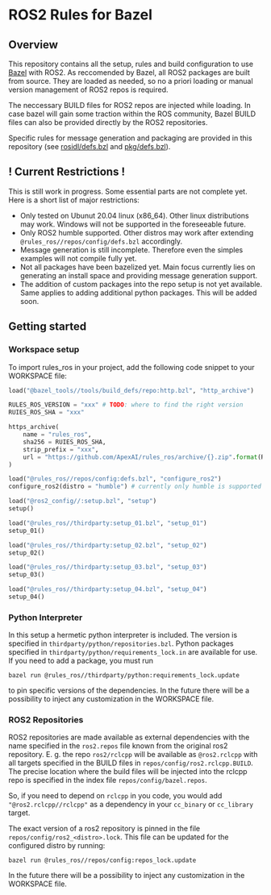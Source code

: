 # ROS2 Rules for Bazel

## Overview

This repository contains all the setup, rules and build configuration to use
[Bazel](http://bazel.build) with ROS2. As reccomended by Bazel, all ROS2 packages
are built from source. They are loaded as needed, so no a priori loading or manual version
management of ROS2 repos is required.

The neccessary BUILD files for ROS2 repos are injected while loading. In case bazel will
gain some traction within the ROS community, Bazel BUILD files can also be provided directly
by the ROS2 repositories.

Specific rules for message generation and packaging are provided in this repository (see 
[rosidl/defs.bzl](rosidl/defs.bzl) and [pkg/defs.bzl](pkg/defs.bzl)).

## ! Current Restrictions !

This is still work in progress. Some essential parts are not complete yet. 
Here is a short list of major restrictions:
* Only tested on Ubunut 20.04 linux (x86_64). Other linux distributions may work. Windows
  will not be supported in the foreseeable future.
* Only ROS2 humble supported. Other distros may work after extending
  `@rules_ros//repos/config/defs.bzl` accordingly.
* Message generation is still incomplete. Therefore even the simples examples will not compile
  fully yet.
* Not all packages have been bazelized yet. Main focus currently lies on generating an
  install space and providing message generation support.
* The addition of custom packages into the repo setup is not yet available. Same applies to
  adding additional python packages. This will be added soon.

## Getting started

### Workspace setup

To import rules_ros in your project, add the following code snippet to your WORKSPACE file:

```python
load("@bazel_tools//tools/build_defs/repo:http.bzl", "http_archive")

RULES_ROS_VERSION = "xxx" # TODO: where to find the right version
RUIES_ROS_SHA = "xxx"

https_archive(
    name = "rules_ros",
    sha256 = RUIES_ROS_SHA,
    strip_prefix = "xxx",
    url = "https://github.com/ApexAI/rules_ros/archive/{}.zip".format(RULES_ROS_VERSION),
)

load("@rules_ros//repos/config:defs.bzl", "configure_ros2")
configure_ros2(distro = "humble") # currently only humble is supported

load("@ros2_config//:setup.bzl", "setup")
setup()

load("@rules_ros//thirdparty:setup_01.bzl", "setup_01")
setup_01()

load("@rules_ros//thirdparty:setup_02.bzl", "setup_02")
setup_02()

load("@rules_ros//thirdparty:setup_03.bzl", "setup_03")
setup_03()

load("@rules_ros//thirdparty:setup_04.bzl", "setup_04")
setup_04()
```

### Python Interpreter

In this setup a hermetic python interpreter is included. The version is specified in 
`thirdparty/python/repositories.bzl`. Python packages specified in
`thirdparty/python/requirements_lock.in` are available for use. If you need to add a package,
you must run 
```console
bazel run @rules_ros//thirdparty/python:requirements_lock.update
```
to pin specific versions of the dependencies. In the future there will be a possibility to
inject any customization in the WORKSPACE file.

### ROS2 Repositories

ROS2 repositories are made available as external dependencies with the name specified in
the `ros2.repos` file known from the original ros2 repository. E. g. the repo `ros2/rclcpp`
will be available as `@ros2.rclcpp` with all targets specified in the BUILD files in
`repos/config/ros2.rclcpp.BUILD`. The precise location where the build files will be injected
into the rclcpp repo is specified in the index file `repos/config/bazel.repos`.

So, if you need to depend on `rclcpp` in you code, you would add `"@ros2.rclcpp//rclcpp"`
as a dependency in your `cc_binary` or `cc_library` target.

The exact version of a ros2 repository is pinned in the file `repos/config/ros2_<distro>.lock`.
This file can be updated for the configured distro by running:
```console
bazel run @rules_ros//repos/config:repos_lock.update
```
 In the future there will be a possibility to inject any customization in the WORKSPACE file.




